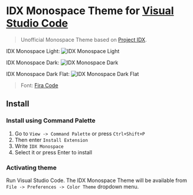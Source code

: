 # IDX Monospace Theme for [Visual Studio Code](http://code.visualstudio.com)

> Unofficial Monospace Theme based on [Project IDX](https://idx.google.com/).

IDX Monospace Light:
![IDX Monospace Light](https://github.com/nnsng/idx-monospace/blob/main/images/idx-monospace-light.png?raw=true)

IDX Monospace Dark:
![IDX Monospace Dark](https://github.com/nnsng/idx-monospace/blob/main/images/idx-monospace-dark.png?raw=true)

IDX Monospace Dark Flat:
![IDX Monospace Dark Flat](https://github.com/nnsng/idx-monospace/blob/main/images/idx-monospace-dark-flat.png?raw=true)

> Font: [Fira Code](https://github.com/tonsky/FiraCode)

## Install

### Install using Command Palette

1. Go to `View -> Command Palette` or press `Ctrl+Shift+P`
2. Then enter `Install Extension`
3. Write `IDX Monospace`
4. Select it or press Enter to install

### Activating theme

Run Visual Studio Code. The IDX Monospace Theme will be available from `File -> Preferences -> Color Theme` dropdown menu.
